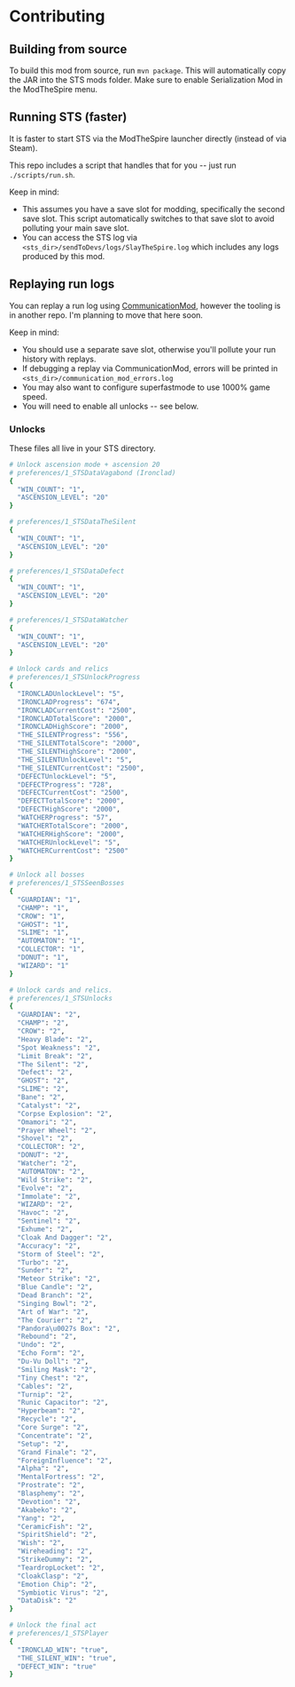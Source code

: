 # Contributing

## Building from source

To build this mod from source, run `mvn package`. This will automatically copy the JAR into the STS mods folder. Make sure to enable Serialization Mod in the ModTheSpire menu.

## Running STS (faster)

It is faster to start STS via the ModTheSpire launcher directly (instead of via Steam).

This repo includes a script that handles that for you -- just run `./scripts/run.sh`.  

Keep in mind:

- This assumes you have a save slot for modding, specifically the second save slot. This script automatically switches
  to that save slot to avoid polluting your main save slot.
- You can access the STS log via `<sts_dir>/sendToDevs/logs/SlayTheSpire.log` which includes any logs produced by this mod.

## Replaying run logs

You can replay a run log using [CommunicationMod](https://steamcommunity.com/workshop/filedetails/?id=2131373661), however the tooling is in another repo. I'm planning to move that here soon.

Keep in mind:

- You should use a separate save slot, otherwise you'll pollute your run history with replays.
- If debugging a replay via CommunicationMod, errors will be printed in `<sts_dir>/communication_mod_errors.log`
- You may also want to configure superfastmode to use 1000% game speed.
- You will need to enable all unlocks -- see below.

### Unlocks

These files all live in your STS directory.

```sh
# Unlock ascension mode + ascension 20
# preferences/1_STSDataVagabond (Ironclad)
{
  "WIN_COUNT": "1",
  "ASCENSION_LEVEL": "20"
}

# preferences/1_STSDataTheSilent
{
  "WIN_COUNT": "1",
  "ASCENSION_LEVEL": "20"
}

# preferences/1_STSDataDefect
{
  "WIN_COUNT": "1",
  "ASCENSION_LEVEL": "20"
}

# preferences/1_STSDataWatcher
{
  "WIN_COUNT": "1",
  "ASCENSION_LEVEL": "20"
}

# Unlock cards and relics
# preferences/1_STSUnlockProgress
{
  "IRONCLADUnlockLevel": "5",
  "IRONCLADProgress": "674",
  "IRONCLADCurrentCost": "2500",
  "IRONCLADTotalScore": "2000",
  "IRONCLADHighScore": "2000",
  "THE_SILENTProgress": "556",
  "THE_SILENTTotalScore": "2000",
  "THE_SILENTHighScore": "2000",
  "THE_SILENTUnlockLevel": "5",
  "THE_SILENTCurrentCost": "2500",
  "DEFECTUnlockLevel": "5",
  "DEFECTProgress": "728",
  "DEFECTCurrentCost": "2500",
  "DEFECTTotalScore": "2000",
  "DEFECTHighScore": "2000",
  "WATCHERProgress": "57",
  "WATCHERTotalScore": "2000",
  "WATCHERHighScore": "2000",
  "WATCHERUnlockLevel": "5",
  "WATCHERCurrentCost": "2500"
}

# Unlock all bosses
# preferences/1_STSSeenBosses
{
  "GUARDIAN": "1",
  "CHAMP": "1",
  "CROW": "1",
  "GHOST": "1",
  "SLIME": "1",
  "AUTOMATON": "1",
  "COLLECTOR": "1",
  "DONUT": "1",
  "WIZARD": "1"
}

# Unlock cards and relics.
# preferences/1_STSUnlocks
{
  "GUARDIAN": "2",
  "CHAMP": "2",
  "CROW": "2",
  "Heavy Blade": "2",
  "Spot Weakness": "2",
  "Limit Break": "2",
  "The Silent": "2",
  "Defect": "2",
  "GHOST": "2",
  "SLIME": "2",
  "Bane": "2",
  "Catalyst": "2",
  "Corpse Explosion": "2",
  "Omamori": "2",
  "Prayer Wheel": "2",
  "Shovel": "2",
  "COLLECTOR": "2",
  "DONUT": "2",
  "Watcher": "2",
  "AUTOMATON": "2",
  "Wild Strike": "2",
  "Evolve": "2",
  "Immolate": "2",
  "WIZARD": "2",
  "Havoc": "2",
  "Sentinel": "2",
  "Exhume": "2",
  "Cloak And Dagger": "2",
  "Accuracy": "2",
  "Storm of Steel": "2",
  "Turbo": "2",
  "Sunder": "2",
  "Meteor Strike": "2",
  "Blue Candle": "2",
  "Dead Branch": "2",
  "Singing Bowl": "2",
  "Art of War": "2",
  "The Courier": "2",
  "Pandora\u0027s Box": "2",
  "Rebound": "2",
  "Undo": "2",
  "Echo Form": "2",
  "Du-Vu Doll": "2",
  "Smiling Mask": "2",
  "Tiny Chest": "2",
  "Cables": "2",
  "Turnip": "2",
  "Runic Capacitor": "2",
  "Hyperbeam": "2",
  "Recycle": "2",
  "Core Surge": "2",
  "Concentrate": "2",
  "Setup": "2",
  "Grand Finale": "2",
  "ForeignInfluence": "2",
  "Alpha": "2",
  "MentalFortress": "2",
  "Prostrate": "2",
  "Blasphemy": "2",
  "Devotion": "2",
  "Akabeko": "2",
  "Yang": "2",
  "CeramicFish": "2",
  "SpiritShield": "2",
  "Wish": "2",
  "Wireheading": "2",
  "StrikeDummy": "2",
  "TeardropLocket": "2",
  "CloakClasp": "2",
  "Emotion Chip": "2",
  "Symbiotic Virus": "2",
  "DataDisk": "2"
}

# Unlock the final act
# preferences/1_STSPlayer
{
  "IRONCLAD_WIN": "true",
  "THE_SILENT_WIN": "true",
  "DEFECT_WIN": "true"
}
```